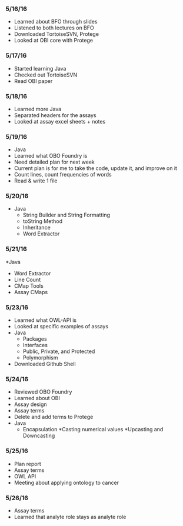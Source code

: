 ### 5/16/16
* Learned about BFO through slides
* Listened to both lectures on BFO
* Downloaded TortoiseSVN, Protege
* Looked at OBI core with Protege

### 5/17/16
* Started learning Java
* Checked out TortoiseSVN
* Read OBI paper

### 5/18/16
* Learned more Java
* Separated headers for the assays
* Looked at assay excel sheets + notes

### 5/19/16
* Java
* Learned what OBO Foundry is
* Need detailed plan for next week
* Current plan is for me to take the code, update it, and improve on it
* Count lines, count frequencies of words
* Read & write 1 file

### 5/20/16
* Java
  * String Builder and String Formatting
  * toString Method 
  * Inheritance
  * Word Extractor

### 5/21/16
*Java 
  * Word Extractor
  * Line Count
  * CMap Tools
  * Assay CMaps

### 5/23/16
* Learned what OWL-API is 
* Looked at specific examples of assays
* Java 
  * Packages
  * Interfaces
  * Public, Private, and Protected
  * Polymorphism
* Downloaded Github Shell

### 5/24/16
* Reviewed OBO Foundry 
* Learned about OBI
* Assay design
* Assay terms
* Delete and add terms to Protege
* Java
  * Encapsulation
  *Casting numerical values
  *Upcasting and Downcasting

### 5/25/16
* Plan report
* Assay terms
* OWL API
* Meeting about applying ontology to cancer

### 5/26/16
* Assay terms
* Learned that analyte role stays as analyte role


